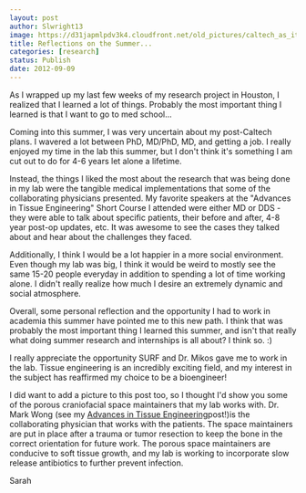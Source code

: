 ```yaml
---
layout: post
author: Slwright13
image: https://d31japmlpdv3k4.cloudfront.net/old_pictures/caltech_as_it_happens/6a0105349b8251970b0177449044de970d.jpg
title: Reflections on the Summer... 
categories: [research]
status: Publish
date: 2012-09-09
---
```



As I wrapped up my last few weeks of my research project in Houston, I realized that I learned a lot of things. Probably the most important thing I learned is that I want to go to med school...

Coming into this summer, I was very uncertain about my post-Caltech plans. I wavered a lot between PhD, MD/PhD, MD, and getting a job. I really enjoyed my time in the lab this summer, but I don't think it's something I am cut out to do for 4-6 years let alone a lifetime. 

Instead, the things I liked the most about the research that was being done in my lab were the tangible medical implementations that some of the collaborating physicians presented. My favorite speakers at the "Advances in Tissue Engineering" Short Course I attended were either MD or DDS - they were able to talk about specific patients, their before and after, 4-8 year post-op updates, etc. It was awesome to see the cases they talked about and hear about the challenges they faced.

 Additionally, I think I would be a lot happier in a more social environment. Even though my lab was big, I think it would be weird to mostly see the same 15-20 people everyday in addition to spending a lot of time working alone. I didn't really realize how much I desire an extremely dynamic and social atmosphere. 

Overall, some personal reflection and the opportunity I had to work in academia this summer have pointed me to this new path. I think that was probably the most important thing I learned this summer, and isn't that really what doing summer research and internships is all about? I think so. :)

I really appreciate the opportunity SURF and Dr. Mikos gave me to work in the lab. Tissue engineering is an incredibly exciting field, and my interest in the subject has reaffirmed my choice to be a bioengineer!

I did want to add a picture to this post too, so I thought I'd show you some of the porous craniofacial space maintainers that my lab works with. Dr. Mark Wong (see my <a href="https://caltech.typepad.com/caltech_as_it_happens/2012/08/advances-in-tissue-engineering-not-final.html" target="_self">Advances in Tissue Engineering</a>post!)is the collaborating physician that works with the patients. The space maintainers are put in place after a trauma or tumor resection to keep the bone in the correct orientation for future work. The porous space maintainers are conducive to soft tissue growth, and my lab is working to incorporate slow release antibiotics to further prevent infection.

Sarah

